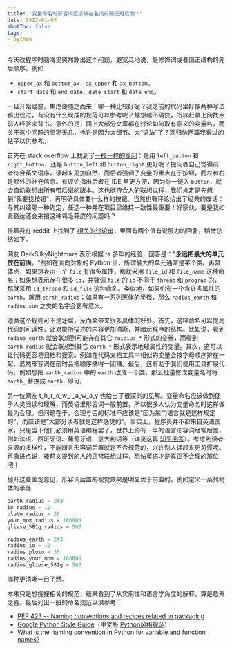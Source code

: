 ```yaml
---
title: "变量命名时形容词应该放在名词前面还是后面？"
date: 2022-01-05
shotToc: false
tags:
- python
---
```


今天改程序时脑海里突然蹦出这个问题，更宽泛地说，是修饰词或者偏正结构的先后顺序，例如

- `upper_ax` 和 `bottom_ax`，`ax_upper` 和 `ax_bottom`。
- `start_date` 和 `end_date`，`date_start` 和 `date_end`。

一旦开始疑惑，焦虑便随之而来：哪一种比较好呢？我之前的代码里好像两种写法都出现过，有没有什么现成的规范可以参考呢？越想越不痛快，所以赶紧上网找点前人经验来背书。意外的是，网上大部分文章都在讨论如何取有意义的变量名，而关于这个问题的寥寥无几，也许是因为太细节、太“语法”了？现归纳两篇我看过的帖子以供参考。

首先在 stack overflow 上找到了[一模一样的提问](https://stackoverflow.com/questions/36504357/should-variable-names-have-adjectives-before-or-after-the-noun)：是用 `left_button` 和 `right_button`，还是 `button_left` 和 `button_right` 更好呢？提问者自己觉得前者符合英文语序，读起来更加自然，而后者强调了变量的重点在于按钮，而左和右是额外的补充信息。有评论指出后者在 IDE 里更方便，因为你一键入 `button`，就会自动联想出所有带后缀的版本。这也挺符合人的联想过程，我们肯定是先想到“我要找按钮”，再明确具体要什么样的按钮。当然也有评论给出了经典的废话：与其纠结哪一种约定，任选一种并在项目里维持一致性最重要！好家伙，要是我如此豁达还会来搜这种鸡毛蒜皮的问题吗？

<!--more-->

接着我在 reddit 上找到了 [相关的讨论串](https://www.reddit.com/r/Python/comments/82wlsx/variable_naming_do_you_put_the_adjective_before/)，里面有两个很有说服力的回复，稍微总结如下。

网友 DarkSilkyNightmare 表示根据 ta 多年的经验，回答是：”**永远把最大的单元放在前面**。“例如在面向对象的 Python 里，所谓最大的单元通常是某个类。再具体点，如果想表示一个 `file` 有很多属性，那就采用 `file_id` 和 `file_name` 这种命名；如果想表示存在很多 `id`，并强调 `file` 的 `id` 不同于 `thread` 和 `program` 的，那就采用 `id_thread` 和 `id_file` 这种命名。类似地，如果你有一个含许多属性的 `earth`，就用 `earth_radius`；如果有一系列天体的半径，那么 `radius_earth` 和 `radius_sun` 之类的名字会更有意义。

遵循这个规则可不是迂腐，反而会带来很多具体的好处。首先，这样命名可以提高代码的可读性，让对象所描述的内容更加清晰，并暗示程序的结构。比如说，看到 `radius_earth` 就会联想到可能存在其它 `raidius_*` 形式的变量，而看到 `earth_radius` 就会联想到其它 `earth_*` 形式表示地球属性的变量。其次，这可以让代码更容易归档和搜索。例如在代码文档工具中相似的变量会按字母顺序排在一起，显然形容词在前时会把顺序搞得一团糟。最后，这有助于我们使用工具扩展代码，例如想把 `earth_radius` 中的 `earth` 改成一个类，那么批量修改变量名时将 `earth_` 替换成 `earth.` 即可。

另一位网友 t_h_r_o_w_-_a_w_a_y 也给出了很深刻的见解。变量命名应该做到便于人类阅读和理解，而英语里形容词一般前置，所以很多人认为变量命名时这样做最为合理。但问题在于，合理与否的标准不应该是”因为某门语言就是这样规定的“，而应该是”大部分读者就是这样感觉的“。事实上，程序员并不都来自英语国家，只是当下他们必须用英语编程罢了，世界上约有一半的语言形容词经常后置，例如法语、西班牙语、葡萄牙语、意大利语等（详见这篇 [知乎回答](https://www.zhihu.com/question/394291089/answer/1252033863)）。考虑到读者来源的多样性，不能断言形容词后置就是不合规范的，兴许别人读起来更习惯呢。再激进点说，按前文提到的人的正常联想过程，恐怕英语才是真正不合理的那位吧！

抛开这些主观意见，形容词后置的视觉效果是明显优于前置的。例如定义一系列物体的半径

```python
earth_radius = 243
io_radius = 12
pluto_radius = 30
your_mom_radius = 100000
gliese_581g_radius = 500
```

```python
radius_earth = 243
radius_io = 12
radius_pluto = 30
radius_your_mom = 100000
radius_gliese_581g = 500
```

哪种更清晰一目了然。

本来只是想搜搜相关的规范，结果看到了从实用性和语言学角度的解释，算是意外之喜。最后列出一般的命名规范以供参考：

- [PEP 423 -- Naming conventions and recipes related to packaging](https://www.python.org/dev/peps/pep-0423/)
- [Google Python Style Guide](https://google.github.io/styleguide/pyguide.html)（中文版 [Python风格规范](https://zh-google-styleguide.readthedocs.io/en/latest/google-python-styleguide/python_style_rules/)）
- [What is the naming convention in Python for variable and function names?](https://stackoverflow.com/questions/159720/what-is-the-naming-convention-in-python-for-variable-and-function-names)
